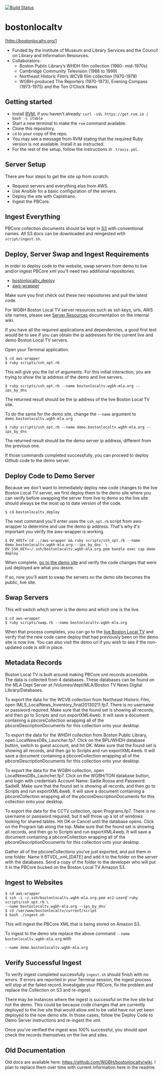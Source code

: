 [![Build Status](https://travis-ci.org/WGBH/bostonlocaltv.svg?branch=master)](https://travis-ci.org/WGBH/bostonlocaltv)

# bostonlocaltv

[http://bostonlocaltv.org/]

- Funded by the Institute of Museum and Library Services and the Council on Library and Information Resources. 
- Collaborators:
  - Boston Public Library’s WHDH film collection (1960- mid-1970s)
  - Cambridge Community Television (1988 to 1999)
  - Northeast Historic Film’s WCVB film collection (1970-1979)
  - WGBH-produced The Reporters (1970-1973), Evening Compass (1973-1975) and the Ten O’Clock News

## Getting started

- Install [RVM](https://rvm.io/), if you haven't already: `curl -sSL https://get.rvm.io | bash -s stable`
- Start a new terminal to make the `rvm` command available.
- Clone this repository.
- `cd` to your copy of the repo.
- You may see a message from RVM stating that the required Ruby version is not available. 
Install it as instructed.
- For the rest of the setup, follow the instructions in `.travis.yml`.

## Server Setup

There are four steps to get the site up from scratch:
- Request servers and everything else from AWS.
- Use Ansible for a basic configuration of the servers.
- Deploy the site with Capistrano.
- Ingest the PBCore.

## Ingest Everything

PBCore collection documents should be kept in [S3](https://console.aws.amazon.com/s3/home?region=us-east-1#&bucket=bostonlocaltv.org&prefix=pbcore/)
with conventional names. All S3 docs can be downloaded and reingested with `script/ingest.sh`.

## Deploy, Server Swap and Ingest Requirements
In order to deploy code to the website, swap servers from demo to live and/or ingest PBCore xml you'll need two additional repositories.

- [bostonlocaltv_deploy](https://github.com/WGBH/bostonlocaltv_deploy)
- [aws-wrapper](https://github.com/WGBH/aws-wrapper)

Make sure you first check out these two repositories and pull the latest code.

For WGBH Boston Local TV server resources such as ssh keys, urls, AWS site names, please see [Server Resources](https://wiki.wgbh.org/display/MLA/Server+Resources) documentation on the internal wiki.

If you have all the required applications and dependencies, a good first test would be to see if you can obtain the ip addresses for the current live and demo Boston Local TV servers.

Open your Terminal application.
```
$ cd aws-wrapper
$ ruby scripts/ssh_opt.rb
```

This will give you the list of arguments.  For this initial interaction, you are trying to show the ip address of the demo and live servers.
```
$ ruby scripts/ssh_opt.rb --name bostonlocaltv.wgbh-mla.org --ips_by_dns
```

The returned result should be the ip address of the live Boston Local TV site.

To do the same for the demo site, change the `—-name` argument to `demo.bostonlocaltv.wgbh-mla.org`
```
$ ruby scripts/ssh_opt.rb --name demo.bostonlocaltv.wgbh-mla.org --ips_by_dns
```

The returned result should be the demo server ip address, different from the previous one.

If those commands completed successfully, you can proceed to deploy Github code to the demo server.

## Deploy Code to Demo Server
Because we don't want to immediately deploy new code changes to the live Boston Local TV server, we first deploy them to the demo site where you can verify before swapping the server from live to demo so the live site should always be the most up to date version of the code.
```
$ cd bostonlocaltv_deploy
```

The next command you'll enter uses the `ssh_opt.rb` script from aws-wrapper to determine and use the demo ip address.  That's why it's important you verify the aws-wrapper is working.
```
$ OV_HOST=`cd ../aws-wrapper && ruby scripts/ssh_opt.rb --name demo.bostonlocaltv.wgbh-mla.org --ips_by_dns` \
OV_SSH_KEY=~/.ssh/bostonlocaltv.wgbh-mla.org.pem bundle exec cap demo deploy
```

When complete, [go to the demo site](http://demo.bostonlocaltv.wgbh-mla.org) and verify the code changes that were just deployed are what you desire.

If so, now you'll want to swap the servers so the demo site becomes the public, live site.

## Swap Servers
This will switch which server is the demo and which one is the live.
```
$ cd aws-wrapper
$ ruby scripts/swap.rb --name bostonlocaltv.wgbh-mla.org
```

When that process completes, you can go to the [live Boston Local TV](http://bostonlocaltv.org) and verify that the new code came deploy that had previously been on the demo site is now live.  You can also visit the demo url if you wish to see if the non-updated code is still in place.

## Metadata Records
Boston Local TV is built around making PBCore xml records accessible.  
The data is collected from 4 databases. These databases can be found on the MLA Dept Server at /Volumes/dept/MLA/Boston TV News Digital Library/Databases. 

To export the data for the WCVB collection from Northeast Historic Film, open  IMLS_LocalNews_Inventory_final20130211.fp7. There is no username or password required. Make sure that the found set is showing all records, and then go to Scripts and run exportXML4web. It will save a document containing a pbcoreCollection wrapping all of the pbcoreDescriptionDocuments for this collection onto your desktop.

To export the data for the WHDH collection from Boston Public Library, open  LocalNewsDBs_Launcher.fp7. Click on the BPL/WHDH database button, switch to guest account, and hit OK. Make sure that the found set is showing all records, and then go to Scripts and run exportXML4web. It will save a document containing a pbcoreCollection wrapping all of the pbcoreDescriptionDocuments for this collection onto your desktop.

To export the data for the WGBH collection, open LocalNewsDBs_Launcher.fp7. Click on the WGBH/TON database button, and login with credentials Account Name: Sadie Roosa and Password: SadieR. Make sure that the found set is showing all records, and then go to Scripts and run exportXML4web. It will save a document containing a pbcoreCollection wrapping all of the pbcoreDescriptionDocuments for this collection onto your desktop.

To export the data for the CCTV collection, open  Programs.fp7. There is no username or password required, but it will throw up a lot of windows looking for shared tables. Hit OK or Cancel until the database opens. Click on the Program tab along the top. Make sure that the found set is showing all records, and then go to Scripts and run exportXML4web. It will save a document containing a pbcoreCollection wrapping all of the pbcoreDescriptionDocuments for this collection onto your desktop.

Gather all of the pbcoreCollections you've just exported, and put them in one folder. Name it BTVDL_xml_[DATE] and add it to the folder on the server with the databases. Send a copy of the folder to the developer who will put it in the PBCore bucked on the Boston Local TV Amazon S3. 

## Ingest to Websites
```
$ cd aws-wrapper
$ ssh -i ~/.ssh/bostonlocaltv.wgbh-mla.org.pem ec2-user@`ruby scripts/ssh_opt.rb \
--name bostonlocaltv.wgbh-mla.org --ips_by_dns`
$ cd /var/www/bostonlocaltv/current/script
$ bash ./ingest.sh
```
This will ingest the PBCore XML that is being stored on Amazon S3.

To ingest to the demo site replace the above command `--name bostonlocaltv.wgbh-mla.org` with

`--name demo.bostonlocaltv.wgbh-mla.org`

## Verify Successful Ingest
To verify ingest completed successfully `ingest.sh` should finish with no errors.  If errors are reported in your Terminal session, the ingest process will stop at the failed record.  Investigate your PBCore, fix the problem and replace the Collection on S3 and re-ingest.

There may be instances where the ingest is successful on the live site but not the demo.  This could be because code changes that are currently deployed to the live site that would allow xml to be valid have not yet been deployed to the now demo site.  In those cases, follow the Deploy Code to Demo Server instructions and re-ingest the xml.

Once you've verified the ingest was 100% successful, you should spot check the records themselves on the live and sites.



## Old Documentation

Old docs are available here: https://github.com/WGBH/bostonlocaltv/wiki.
I plan to replace them over time with current information here in the readme.
